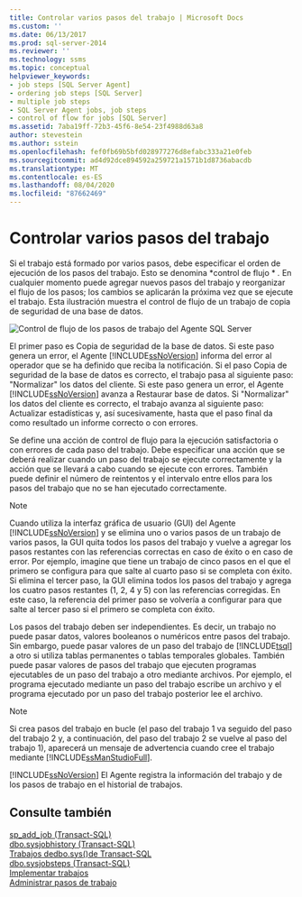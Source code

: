 ```yaml
---
title: Controlar varios pasos del trabajo | Microsoft Docs
ms.custom: ''
ms.date: 06/13/2017
ms.prod: sql-server-2014
ms.reviewer: ''
ms.technology: ssms
ms.topic: conceptual
helpviewer_keywords:
- job steps [SQL Server Agent]
- ordering job steps [SQL Server]
- multiple job steps
- SQL Server Agent jobs, job steps
- control of flow for jobs [SQL Server]
ms.assetid: 7aba19ff-72b3-45f6-8e54-23f4988d63a8
author: stevestein
ms.author: sstein
ms.openlocfilehash: fef0fb69b5bfd028977276d8efabc333a21e0feb
ms.sourcegitcommit: ad4d92dce894592a259721a1571b1d8736abacdb
ms.translationtype: MT
ms.contentlocale: es-ES
ms.lasthandoff: 08/04/2020
ms.locfileid: "87662469"
---
```

# <a name="handle-multiple-job-steps"></a>Controlar varios pasos del trabajo
  Si el trabajo está formado por varios pasos, debe especificar el orden de ejecución de los pasos del trabajo. Esto se denomina *control de flujo * *.* En cualquier momento puede agregar nuevos pasos del trabajo y reorganizar el flujo de los pasos; los cambios se aplicarán la próxima vez que se ejecute el trabajo. Esta ilustración muestra el control de flujo de un trabajo de copia de seguridad de una base de datos.  
  
 ![Control de flujo de los pasos de trabajo del Agente SQL Server](../../database-engine/media/dbflow01.gif "Control de flujo de los pasos de trabajo del Agente SQL Server")  
  
 El primer paso es Copia de seguridad de la base de datos. Si este paso genera un error, el Agente [!INCLUDE[ssNoVersion](../../includes/ssnoversion-md.md)] informa del error al operador que se ha definido que reciba la notificación. Si el paso Copia de seguridad de la base de datos es correcto, el trabajo pasa al siguiente paso: "Normalizar" los datos del cliente. Si este paso genera un error, el Agente [!INCLUDE[ssNoVersion](../../../includes/ssnoversion-md.md)] avanza a Restaurar base de datos. Si "Normalizar" los datos del cliente es correcto, el trabajo avanza al siguiente paso: Actualizar estadísticas y, así sucesivamente, hasta que el paso final da como resultado un informe correcto o con errores.  
  
 Se define una acción de control de flujo para la ejecución satisfactoria o con errores de cada paso del trabajo. Debe especificar una acción que se deberá realizar cuando un paso del trabajo se ejecute correctamente y la acción que se llevará a cabo cuando se ejecute con errores. También puede definir el número de reintentos y el intervalo entre ellos para los pasos del trabajo que no se han ejecutado correctamente.  
  
> [!NOTE]  
>  Cuando utiliza la interfaz gráfica de usuario (GUI) del Agente [!INCLUDE[ssNoVersion](../../includes/ssnoversion-md.md)] y se elimina uno o varios pasos de un trabajo de varios pasos, la GUI quita todos los pasos del trabajo y vuelve a agregar los pasos restantes con las referencias correctas en caso de éxito o en caso de error. Por ejemplo, imagine que tiene un trabajo de cinco pasos en el que el primero se configura para que salte al cuarto paso si se completa con éxito. Si elimina el tercer paso, la GUI elimina todos los pasos del trabajo y agrega los cuatro pasos restantes (1, 2, 4 y 5) con las referencias corregidas. En este caso, la referencia del primer paso se volvería a configurar para que salte al tercer paso si el primero se completa con éxito.  
  
 Los pasos del trabajo deben ser independientes. Es decir, un trabajo no puede pasar datos, valores booleanos o numéricos entre pasos del trabajo. Sin embargo, puede pasar valores de un paso del trabajo de [!INCLUDE[tsql](../../includes/tsql-md.md)] a otro si utiliza tablas permanentes o tablas temporales globales. También puede pasar valores de pasos del trabajo que ejecuten programas ejecutables de un paso del trabajo a otro mediante archivos. Por ejemplo, el programa ejecutado mediante un paso del trabajo escribe un archivo y el programa ejecutado por un paso del trabajo posterior lee el archivo.  
  
> [!NOTE]  
>  Si crea pasos del trabajo en bucle (el paso del trabajo 1 va seguido del paso del trabajo 2 y, a continuación, del paso del trabajo 2 se vuelve al paso del trabajo 1), aparecerá un mensaje de advertencia cuando cree el trabajo mediante [!INCLUDE[ssManStudioFull](../../includes/ssmanstudiofull-md.md)].  
  
 [!INCLUDE[ssNoVersion](../../includes/ssnoversion-md.md)] El Agente registra la información del trabajo y de los pasos de trabajo en el historial de trabajos.  
  
## <a name="see-also"></a>Consulte también  
 [sp_add_job &#40;Transact-SQL&#41;](/sql/relational-databases/system-stored-procedures/sp-add-job-transact-sql)   
 [dbo.sysjobhistory &#40;Transact-SQL&#41;](/sql/relational-databases/system-tables/dbo-sysjobhistory-transact-sql)   
 [Trabajos dedbo.sys&#40;&#41;de Transact-SQL](/sql/relational-databases/system-tables/dbo-sysjobs-transact-sql)   
 [dbo.sysjobsteps &#40;Transact-SQL&#41;](/sql/relational-databases/system-tables/dbo-sysjobsteps-transact-sql)   
 [Implementar trabajos](implement-jobs.md)   
 [Administrar pasos de trabajo](manage-job-steps.md)  
  
  
